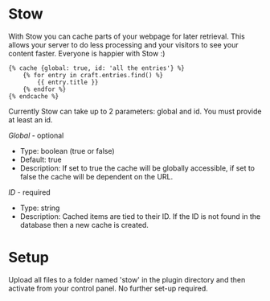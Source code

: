 Stow
====

With Stow you can cache parts of your webpage for later retrieval. This allows your server to do less processing and your visitors to see your content faster. Everyone is happier with Stow :)

    {% cache {global: true, id: 'all the entries'} %}
        {% for entry in craft.entries.find() %}
            {{ entry.title }}
        {% endfor %}
    {% endcache %}

Currently Stow can take up to 2 parameters: global and id. You must provide at least an id.

*Global* - optional

- Type: boolean (true or false)
- Default: true
- Description: If set to true the cache will be globally accessible, if set to false the cache will be dependent on the URL.

*ID* - required

- Type: string
- Description: Cached items are tied to their ID. If the ID is not found in the database then a new cache is created.

Setup
====

Upload all files to a folder named 'stow' in the plugin directory and then activate from your control panel. No further set-up required.
